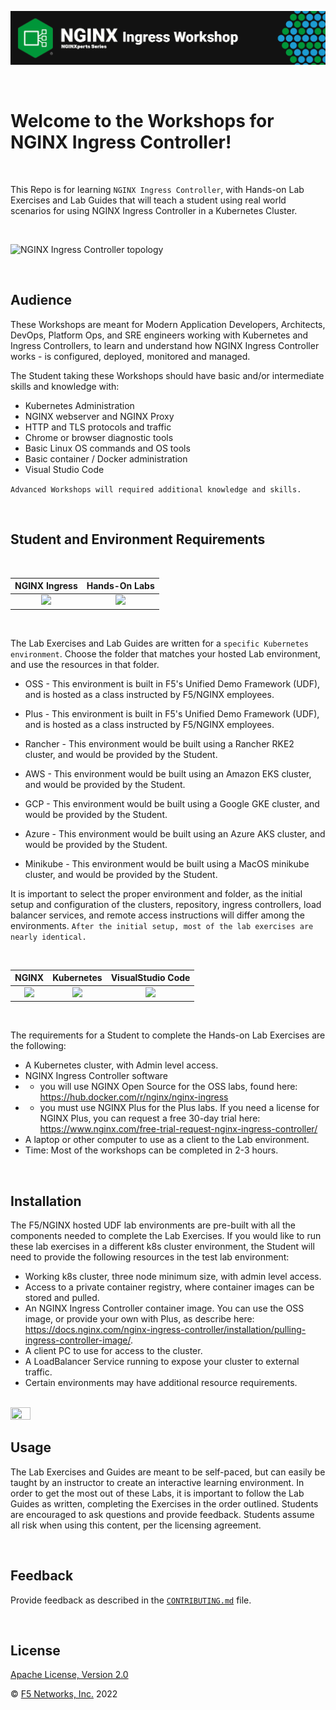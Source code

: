 ![NGINX Ingress Workshop](media/nginx-ingress-workshop-banner.png)

<br>

# Welcome to the Workshops for NGINX Ingress Controller!

<br/>

This Repo is for learning `NGINX Ingress Controller`, with Hands-on Lab Exercises and Lab Guides that will teach a student using real world scenarios for using NGINX Ingress Controller in a Kubernetes Cluster.

<br>

![NGINX Ingress Controller topology](media/nic-topology.svg)

<br/>

## Audience

These Workshops are meant for Modern Application Developers, Architects, DevOps, Platform Ops, and SRE engineers working with Kubernetes and Ingress Controllers, to learn and understand how NGINX Ingress Controller works - is configured, deployed, monitored and managed.

The Student taking these Workshops should have basic and/or intermediate skills and knowledge with:

- Kubernetes Administration
- NGINX webserver and NGINX Proxy
- HTTP and TLS protocols and traffic
- Chrome or browser diagnostic tools
- Basic Linux OS commands and OS tools
- Basic container / Docker administration
- Visual Studio Code

`Advanced Workshops will required additional knowledge and skills.`

<br>

## Student and Environment Requirements

</br>

NGINX Ingress  |  Hands-On Labs
:-------------------------:|:-------------------------:
![](media/nginx-ingress-icon.png)  |  ![](media/developer-seated.svg)

<br/>

The Lab Exercises and Lab Guides are written for a `specific Kubernetes environment`.  Choose the folder that matches your hosted Lab environment, and use the resources in that folder.

- OSS -  This environment is built in F5's Unified Demo Framework (UDF), and is hosted as a class instructed by F5/NGINX employees.

- Plus - This environment is built in F5's Unified Demo Framework (UDF), and is hosted as a class instructed by F5/NGINX employees.

- Rancher - This environment would be built using a Rancher RKE2 cluster, and would be provided by the Student.

- AWS - This environment would be built using an Amazon EKS cluster, and would be provided by the Student.

- GCP - This environment would be built using a Google GKE cluster, and would be provided by the Student.

- Azure - This environment would be built using an Azure AKS cluster, and would be provided by the Student.

- Minikube - This environment would be built using a MacOS minikube cluster, and would be provided by the Student.

It is important to select the proper environment and folder, as the initial setup and configuration of the clusters, repository, ingress controllers, load balancer services, and remote access instructions will differ among the environments.  `After the initial setup, most of the lab exercises are nearly identical.`

<br>

NGINX  |  Kubernetes  |  VisualStudio Code
:-------------------------:|:-------------------------:|:-------------------------:
![](media/nginx-icon.png)  |  ![](media/kubernetes-icon.png)   |  ![](media/vs-code-icon.png)

<br/>

The requirements for a Student to complete the Hands-on Lab Exercises are the following:

- A Kubernetes cluster, with Admin level access.
- NGINX Ingress Controller software
- - you will use NGINX Open Source for the OSS labs, found here:  https://hub.docker.com/r/nginx/nginx-ingress  
- - you must use NGINX Plus for the Plus labs.  If you need a license for NGINX Plus, you can request a free 30-day trial here:  https://www.nginx.com/free-trial-request-nginx-ingress-controller/
- A laptop or other computer to use as a client to the Lab environment.
- Time:  Most of the workshops can be completed in 2-3 hours.  

<br>

## Installation

The F5/NGINX hosted UDF lab environments are pre-built with all the components needed to complete the Lab Exercises.  If you would like to run these lab exercises in a different k8s cluster environment, the Student will need to provide the following resources in the test lab environment:

- Working k8s cluster, three node minimum size, with admin level access.
- Access to a private container registry, where container images can be stored and pulled.
- An NGINX Ingress Controller container image.  You can use the OSS image, or provide your own with Plus, as describe here: https://docs.nginx.com/nginx-ingress-controller/installation/pulling-ingress-controller-image/.
- A client PC to use for access to the cluster.
- A LoadBalancer Service running to expose your cluster to external traffic.
- Certain environments may have additional resource requirements.

<br>

<img src="media/robot.svg" width=25% height=25%>

<br>

## Usage

The Lab Exercises and Guides are meant to be self-paced, but can easily be taught by an instructor to create an interactive learning environment.  In order to get the most out of these Labs, it is important to follow the Lab Guides as written, completing the Exercises in the order outlined.  Students are encouraged to ask questions and provide feedback.  Students assume all risk when using this content, per the licensing agreement.

<br>

## Feedback

Provide feedback as described in the [`CONTRIBUTING.md`](https://github.com/nginxinc/nginx-ingress-workshops/blob/main/CONTRIBUTING.md) file.

<br>

## License

[Apache License, Version 2.0](https://github.com/nginxinc/nginx-ingress-workshops/blob/main/LICENSE)

&copy; [F5 Networks, Inc.](https://www.f5.com/) 2022

